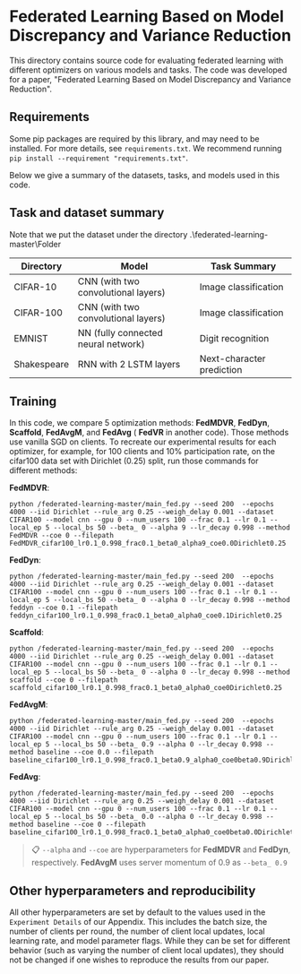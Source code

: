 # Federated Learning Based on Model Discrepancy and Variance Reduction

This directory contains source code for evaluating federated learning with different optimizers on various models and tasks. The code was developed for a paper, "Federated Learning Based on Model Discrepancy and Variance Reduction".

## Requirements

Some pip packages are required by this library, and may need to be installed. For more details, see `requirements.txt`. We recommend running `pip install --requirement "requirements.txt"`.

Below we give a summary of the datasets, tasks, and models used in this code.


## Task and dataset summary

Note that we put the dataset under the directory .\federated-learning-master\Folder

<!-- mdformat off(This table is sensitive to automatic formatting changes) -->

| Directory        | Model                               | Task Summary              |
|------------------|-------------------------------------|---------------------------|
| CIFAR-10         | CNN (with two convolutional layers) | Image classification      |
| CIFAR-100        | CNN (with two convolutional layers) | Image classification      |
| EMNIST           | NN (fully connected neural network) | Digit recognition         |
| Shakespeare      | RNN with 2 LSTM layers              | Next-character prediction |

<!-- mdformat on -->


## Training
In this code, we compare 5 optimization methods: **FedMDVR**, **FedDyn**, **Scaffold**, **FedAvgM**, and **FedAvg** ( **FedVR** in another code). Those methods use vanilla SGD on clients. To recreate our experimental results for each optimizer, for example, for 100 clients and 10% participation rate, on the cifar100 data set with Dirichlet (0.25) split, run those commands for different methods:

**FedMDVR**:
```
python /federated-learning-master/main_fed.py --seed 200  --epochs 4000 --iid Dirichlet --rule_arg 0.25 --weigh_delay 0.001 --dataset CIFAR100 --model cnn --gpu 0 --num_users 100 --frac 0.1 --lr 0.1 --local_ep 5 --local_bs 50 --beta_ 0 --alpha 9 --lr_decay 0.998 --method FedMDVR --coe 0 --filepath FedMDVR_cifar100_lr0.1_0.998_frac0.1_beta0_alpha9_coe0.0Dirichlet0.25
```

**FedDyn**:
```
python /federated-learning-master/main_fed.py --seed 200  --epochs 4000 --iid Dirichlet --rule_arg 0.25 --weigh_delay 0.001 --dataset CIFAR100 --model cnn --gpu 0 --num_users 100 --frac 0.1 --lr 0.1 --local_ep 5 --local_bs 50 --beta_ 0 --alpha 0 --lr_decay 0.998 --method feddyn --coe 0.1 --filepath feddyn_cifar100_lr0.1_0.998_frac0.1_beta0_alpha0_coe0.1Dirichlet0.25
```

**Scaffold**:
```
python /federated-learning-master/main_fed.py --seed 200  --epochs 4000 --iid Dirichlet --rule_arg 0.25 --weigh_delay 0.001 --dataset CIFAR100 --model cnn --gpu 0 --num_users 100 --frac 0.1 --lr 0.1 --local_ep 5 --local_bs 50 --beta_ 0 --alpha 0 --lr_decay 0.998 --method scaffold --coe 0 --filepath scaffold_cifar100_lr0.1_0.998_frac0.1_beta0_alpha0_coe0Dirichlet0.25
```

**FedAvgM**:
```
python /federated-learning-master/main_fed.py --seed 200  --epochs 4000 --iid Dirichlet --rule_arg 0.25 --weigh_delay 0.001 --dataset CIFAR100 --model cnn --gpu 0 --num_users 100 --frac 0.1 --lr 0.1 --local_ep 5 --local_bs 50 --beta_ 0.9 --alpha 0 --lr_decay 0.998 --method baseline --coe 0.0 --filepath baseline_cifar100_lr0.1_0.998_frac0.1_beta0.9_alpha0_coe0beta0.9Dirichlet0.25
```

**FedAvg**:
```
python /federated-learning-master/main_fed.py --seed 200  --epochs 4000 --iid Dirichlet --rule_arg 0.25 --weigh_delay 0.001 --dataset CIFAR100 --model cnn --gpu 0 --num_users 100 --frac 0.1 --lr 0.1 --local_ep 5 --local_bs 50 --beta_ 0.0 --alpha 0 --lr_decay 0.998 --method baseline --coe 0 --filepath baseline_cifar100_lr0.1_0.998_frac0.1_beta0_alpha0_coe0beta0.0Dirichlet0.25
```

>📋  ```--alpha``` and ```--coe``` are hyperparameters for **FedMDVR** and **FedDyn**, respectively. **FedAvgM** uses server momentum of 0.9 as  ```--beta_ 0.9 ```


## Other hyperparameters and reproducibility

All other hyperparameters are set by default to the values used in the `Experiment Details` of our Appendix. This includes the batch size, the number of clients per round, the number of client local updates, local learning rate, and model parameter flags. While they can be set for different behavior (such as varying the number of client local updates), they should not be changed if one wishes to reproduce the results from our paper. 

